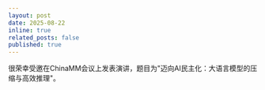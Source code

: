 ```yaml
---
layout: post
date: 2025-08-22 
inline: true
related_posts: false
published: true
---
```

很荣幸受邀在ChinaMM会议上发表演讲，题目为"迈向AI民主化：大语言模型的压缩与高效推理"。